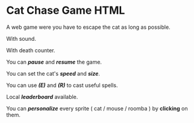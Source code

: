 # Cat Chase Game HTML
A web game were you have to escape the cat as long as possible.

With sound.

With death counter.

You can ***pause*** and ***resume*** the game.

You can set the cat's ***speed*** and ***size***.

You can use ***(E)*** and ***(R)*** to cast useful spells.

Local ***leaderboard*** available.

You can ***personalize*** every sprite ( cat / mouse / roomba ) by **clicking** on them.
